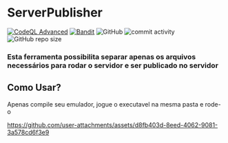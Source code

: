 # ServerPublisher
[![CodeQL Advanced](https://github.com/AoShinRO/ServerPublisher/actions/workflows/codeql.yml/badge.svg?event=push)](https://github.com/AoShinRO/ServerPublisher/actions/workflows/codeql.yml?event=push)
[![Bandit](https://github.com/AoShinRO/ServerPublisher/actions/workflows/bandit.yml/badge.svg?event=push)](https://github.com/AoShinRO/ServerPublisher/actions/workflows/bandit.yml?event=push)
![GitHub](https://img.shields.io/github/license/AoShinRo/ServerPublisher.svg) ![commit activity](https://img.shields.io/github/commit-activity/w/AoShinRo/ServerPublisher) ![GitHub repo size](https://img.shields.io/github/repo-size/AoShinRo/ServerPublisher.svg)


### Esta ferramenta possibilita separar apenas os arquivos necessários para rodar o servidor e ser publicado no servidor

## Como Usar?
Apenas compile seu emulador, jogue o executavel na mesma pasta e rode-o


https://github.com/user-attachments/assets/d8fb403d-8eed-4062-9081-3a578cd6f3e9

